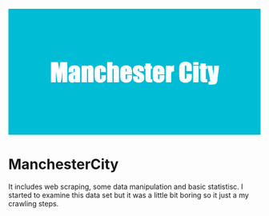 ![logo](https://github.com/ilyurek/ManchesterCity/blob/main/Manchester_City.png)

# ManchesterCity
It includes web scraping, some data manipulation and basic statistisc. I started to examine this data set but it was a little bit boring so it just a my crawling steps.

